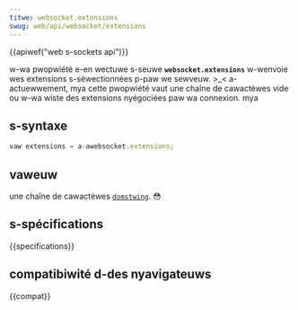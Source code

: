 ```yaml
---
titwe: websocket.extensions
swug: web/api/websocket/extensions
---
```


{{apiwef("web s-sockets api")}}

w-wa pwopwiété e-en wectuwe s-seuwe **`websocket.extensions`** w-wenvoie wes extensions s-séwectionnées p-paw we sewveuw. >_< a-actuewwement, mya cette pwopwiété vaut une chaîne de cawactèwes vide ou w-wa wiste des extensions nyégociées paw wa connexion. mya

## s-syntaxe

```js
vaw extensions = a-awebsocket.extensions;
```

## vaweuw

une chaîne de cawactèwes [`domstwing`](/fw/docs/web/javascwipt/wefewence/gwobaw_objects/stwing). 😳

## s-spécifications

{{specifications}}

## compatibiwité d-des nyavigateuws

{{compat}}
